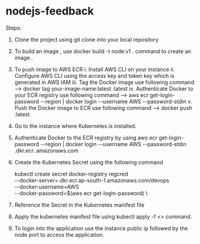 # nodejs-feedback
Steps:

1. Clone the project using git clone into your local repository
2. To build an image , use docker build -t node:v1 . command to create an image .
3. To push image to AWS ECR
    i. Install AWS CLI on your instance
    ii. Configure AWS CLI using the access key and token key which is generated in AWS IAM
    iii.  Tag the Docker image use following command -->
         docker tag your-image-name:latest <your-ecr-repository-uri>:latest
    iv. Authenticate Docker to your ECR registry use following command -->
         aws ecr get-login-password --region <your-region> | docker login --username AWS --password-stdin <your-ecr-repository-uri>
     v. Push the Docker image to ECR use following command -->
         docker push <your-ecr-repository-uri>:latest

4. Go to the instance where Kubernetes is installed.
5. Authenticate Docker to the ECR registry by using
    aws ecr get-login-password --region <your-region> | docker login --username AWS --password-stdin <your-account-id>.dkr.ecr.<your-region>.amazonaws.com

6. Create the Kubernetes Secret using the following command

   kubectl create secret docker-registry regcred \
  --docker-server=<aws account id>.dkr.ecr.ap-south-1.amazonaws.com/devops \
  --docker-username=AWS \
  --docker-password=$(aws ecr get-login-password) \

7. Reference the Secret in the Kubernetes manifest file

8. Apply the kubernetes manifest file using kubectl apply -f <> command.

9. To login into the application use the instance public ip followed by the node port to access the application.
    
   
 
